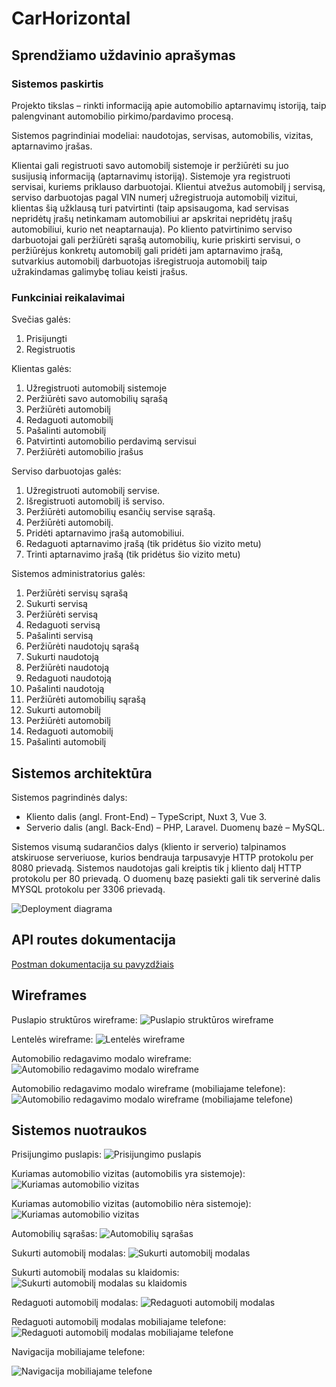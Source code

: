 # CarHorizontal

## Sprendžiamo uždavinio aprašymas 

### Sistemos paskirtis

<p>Projekto tikslas – rinkti informaciją apie automobilio aptarnavimų istoriją, taip palengvinant automobilio pirkimo/pardavimo procesą.</p>
<p>Sistemos pagrindiniai modeliai: naudotojas, servisas, automobilis, vizitas, aptarnavimo įrašas.</p>
<p>Klientai gali registruoti savo automobilį sistemoje ir peržiūrėti su juo susijusią informaciją (aptarnavimų istoriją). Sistemoje yra registruoti servisai, kuriems priklauso darbuotojai. Klientui atvežus automobilį į servisą, serviso darbuotojas pagal VIN numerį užregistruoja automobilį vizitui, klientas šią užklausą turi patvirtinti (taip apsisaugoma, kad servisas nepridėtų įrašų netinkamam automobiliui ar apskritai nepridėtų įrašų automobiliui, kurio net neaptarnauja). Po kliento patvirtinimo serviso darbuotojai gali peržiūrėti sąrašą automobilių, kurie priskirti servisui, o peržiūrėjus konkretų automobilį gali pridėti jam aptarnavimo įrašą, sutvarkius automobilį darbuotojas išregistruoja automobilį taip užrakindamas galimybę toliau keisti įrašus.</p>

### Funkciniai reikalavimai

Svečias galės:
1.	Prisijungti
2.	Registruotis

Klientas galės:

1.	Užregistruoti automobilį sistemoje
2.	Peržiūrėti savo automobilių sąrašą
3.	Peržiūrėti automobilį
4.	Redaguoti automobilį
5.	Pašalinti automobilį
6.	Patvirtinti automobilio perdavimą servisui
7.  Peržiūrėti automobilio įrašus

Serviso darbuotojas galės:

1.	Užregistruoti automobilį servise.
2.	Išregistruoti automobilį iš serviso.
3.	Peržiūrėti automobilių esančių servise sąrašą.
4.	Peržiūrėti automobilį.
5.	Pridėti aptarnavimo įrašą automobiliui.
6.	Redaguoti aptarnavimo įrašą (tik pridėtus šio vizito metu)
7.	Trinti aptarnavimo įrašą (tik pridėtus šio vizito metu)

Sistemos administratorius galės:

1.	Peržiūrėti servisų sąrašą
2.	Sukurti servisą
3.	Peržiūrėti servisą
4.	Redaguoti servisą
5.	Pašalinti servisą
6.	Peržiūrėti naudotojų sąrašą
7.	Sukurti naudotoją
8.	Peržiūrėti naudotoją
9.	Redaguoti naudotoją
10.	Pašalinti naudotoją
11.	Peržiūrėti automobilių sąrašą
12. Sukurti automobilį
13. Peržiūrėti automobilį
14. Redaguoti automobilį
15. Pašalinti automobilį

## Sistemos architektūra
Sistemos pagrindinės dalys:
- Kliento dalis (angl. Front-End) – TypeScript, Nuxt 3, Vue 3.
- Serverio dalis (angl. Back-End) – PHP, Laravel. Duomenų bazė – MySQL.
<p>Sistemos visumą sudarančios dalys (kliento ir serverio) talpinamos atskiruose serveriuose, kurios bendrauja tarpusavyje HTTP protokolu per 8080 prievadą. Sistemos naudotojas gali kreiptis tik į kliento dalį HTTP protokolu per 80 prievadą. O duomenų bazę pasiekti gali tik serverinė dalis MYSQL protokolu per 3306 prievadą.</p>

![Deployment diagrama](./deployment.png "Deployment diagrama")

## API routes dokumentacija
[Postman dokumentacija su pavyzdžiais](https://documenter.getpostman.com/view/29924563/2s9Ykq71MW)

## Wireframes
Puslapio struktūros wireframe:
![Puslapio struktūros wireframe](./page_layout_wireframe.png "Puslapio struktūros wireframe")

Lentelės wireframe:
![Lentelės wireframe](./table_wireframe.png "Lentelės wireframe")

Automobilio redagavimo modalo wireframe:
![Automobilio redagavimo modalo wireframe](./desktop_modal_wireframe.png "Automobilio redagavimo modalo wireframe")

Automobilio redagavimo modalo wireframe (mobiliajame telefone):
![Automobilio redagavimo modalo wireframe (mobiliajame telefone)](./mobile_modal_wireframe.png "Automobilio redagavimo modalo wireframe (mobiliajame telefone)")

## Sistemos nuotraukos
Prisijungimo puslapis:
![Prisijungimo puslapis](./login.png "Prisijungimo puslapis")

Kuriamas automobilio vizitas (automobilis yra sistemoje):
![Kuriamas automobilio vizitas](./create_appointment_car_found.png "Kuriamas automobilio vizitas")

Kuriamas automobilio vizitas (automobilio nėra sistemoje):
![Kuriamas automobilio vizitas](./create_appointment_car_not_found.png "Kuriamas automobilio vizitas")

Automobilių sąrašas:
![Automobilių sąrašas](./cars_list.png "Automobilių sąrašas")

Sukurti automobilį modalas:
![Sukurti automobilį modalas](./create_car_modal.png "Sukurti automobilį modalas")

Sukurti automobilį modalas su klaidomis:
![Sukurti automobilį modalas su klaidomis](./create_car_modal_validation.png "Sukurti automobilį modalas su klaidomis")

Redaguoti automobilį modalas:
![Redaguoti automobilį modalas](./edit_car_modal.png "Redaguoti automobilį modalas")

Redaguoti automobilį modalas mobiliajame telefone:
![Redaguoti automobilį modalas mobiliajame telefone](./edit_car_modal_mobile.png "Redaguoti automobilį modalas mobiliajame telefone")

Navigacija mobiliajame telefone:

![Navigacija mobiliajame telefone](./mobile_navigation.png "Navigacija mobiliajame telefone")
